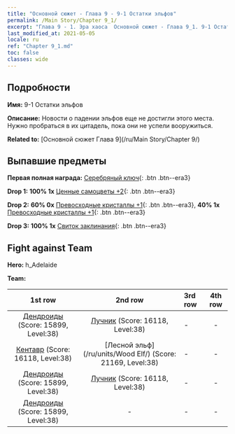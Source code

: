 ```yaml
---
title: "Основной сюжет - Глава 9 - 9-1 Остатки эльфов"
permalink: /Main Story/Chapter 9_1/
excerpt: "Глава 9 - 1. Эра хаоса  Основной сюжет - Глава 9_1. 9-1 Остатки эльфов"
last_modified_at: 2021-05-05
locale: ru
ref: "Chapter 9_1.md"
toc: false
classes: wide
---
```


## Подробности

 **Имя:** 9-1 Остатки эльфов

 **Описание:** Новости о падении эльфов еще не достигли этого места. Нужно пробраться в их цитадель, пока они не успели вооружиться.

 **Related to:** [Основной сюжет Глава 9](/ru/Main Story/Chapter 9/)

## Выпавшие предметы

 **Первая полная награда:** [Серебряный ключ](/ItemsRU/con_693/){: .btn .btn--era3}

 **Drop 1:** **100% 1x** [Ценные самоцветы +2](/ItemsRU/mat_30/){: .btn .btn--era3}

 **Drop 2:** **60% 0x** [Превосходные кристаллы +1](/ItemsRU/mat_24/){: .btn .btn--era3}, **40% 1x** [Превосходные кристаллы +1](/ItemsRU/mat_24/){: .btn .btn--era3}

 **Drop 3:** **100% 1x** [Свиток заклинания](/ItemsRU/con_694/){: .btn .btn--era3}


## Fight against Team
 **Hero:** h_Adelaide

 **Team:**


  | 1st row | 2nd row | 3rd row | 4th row |
  |:----:|:----:|:----|:----:|
  | [Дендроиды](/ru/units/Treant/) (Score: 15899, Level:38)  | [Лучник](/ru/units/Marksman/) (Score: 16118, Level:38)  | - | - |
  | [Кентавр](/ru/units/Centaur/) (Score: 16118, Level:38)  | [Лесной эльф](/ru/units/Wood Elf/) (Score: 21169, Level:38)  | - | - |
  | [Дендроиды](/ru/units/Treant/) (Score: 15899, Level:38)  | [Лучник](/ru/units/Marksman/) (Score: 16118, Level:38)  | - | - |
  | [Дендроиды](/ru/units/Treant/) (Score: 15899, Level:38)  | - | - | - |


